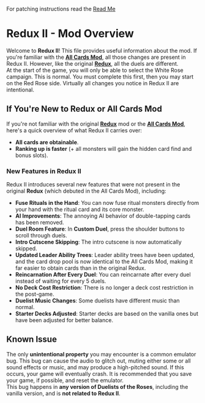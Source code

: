 For patching instructions read the [Read Me](README.md)
# Redux II - Mod Overview

Welcome to **Redux II**! This file provides useful information about the mod. If you're familiar with the [**All Cards Mod**](https://www.youtube.com/watch?v=uPyH5HiRlwg), all those changes are present in Redux II. However, like the original [**Redux**](https://www.youtube.com/watch?v=E_Aa2xC0Gig), all the duels are different.  
At the start of the game, you will only be able to select the White Rose campaign. This is normal. You must complete this first, then you may start on the Red Rose side. Virtually all changes you notice in Redux II are intentional.

## If You're New to Redux or All Cards Mod  
If you're not familiar with the original  [**Redux**](https://www.youtube.com/watch?v=E_Aa2xC0Gig) mod or the [**All Cards Mod**](https://www.youtube.com/watch?v=uPyH5HiRlwg), here's a quick overview of what Redux II carries over:  
- **All cards are obtainable**.
- **Ranking up is faster** (+ all monsters will gain the hidden card find and bonus slots).

### New Features in Redux II
Redux II introduces several new features that were not present in the original **Redux** (which debuted in the All Cards Mod), including:
- **Fuse Rituals in the Hand**: You can now fuse ritual monsters directly from your hand with the ritual card and its core monster.
- **AI Improvements**: The annoying AI behavior of double-tapping cards has been removed.
- **Duel Room Feature**: In **Custom Duel**, press the shoulder buttons to scroll through duels.
- **Intro Cutscene Skipping**: The intro cutscene is now automatically skipped.
- **Updated Leader Ability Trees**: Leader ability trees have been updated, and the card drop pool is now identical to the All Cards Mod, making it far easier to obtain cards than in the original Redux.
- **Reincarnation After Every Duel**: You can reincarnate after every duel instead of waiting for every 5 duels.
- **No Deck Cost Restriction**: There is no longer a deck cost restriction in the post-game.
- **Duelist Music Changes**: Some duelists have different music than normal.
- **Starter Decks Adjusted**: Starter decks are based on the vanilla ones but have been adjusted for better balance.

## Known Issue
The only **unintentional property** you may encounter is a common emulator bug. This bug can cause the audio to glitch out, muting either some or all sound effects or music, and may produce a high-pitched sound. If this occurs, your game will eventually crash. It is recommended that you save your game, if possible, and reset the emulator.   
This bug happens in **any version of Duelists of the Roses**, including the vanilla version, and is **not related to Redux II**.  
